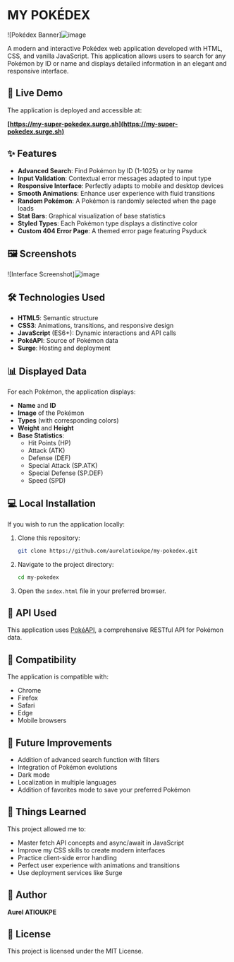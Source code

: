 # MY POKÉDEX

![Pokédex Banner]![image](https://github.com/user-attachments/assets/3aa55246-c9f6-466d-a0d4-b23539223f75)


A modern and interactive Pokédex web application developed with HTML, CSS, and vanilla JavaScript. This application allows users to search for any Pokémon by ID or name and displays detailed information in an elegant and responsive interface.

## 🔴 Live Demo

The application is deployed and accessible at:

**[https://my-super-pokedex.surge.sh](https://my-super-pokedex.surge.sh)**

## ✨ Features

- **Advanced Search**: Find Pokémon by ID (1-1025) or by name
- **Input Validation**: Contextual error messages adapted to input type
- **Responsive Interface**: Perfectly adapts to mobile and desktop devices
- **Smooth Animations**: Enhance user experience with fluid transitions
- **Random Pokémon**: A Pokémon is randomly selected when the page loads
- **Stat Bars**: Graphical visualization of base statistics
- **Styled Types**: Each Pokémon type displays a distinctive color
- **Custom 404 Error Page**: A themed error page featuring Psyduck

## 🖼️ Screenshots

![Interface Screenshot]![image](https://github.com/user-attachments/assets/f892c89b-e9d6-4b3e-b66f-7d9fa2512044)


## 🛠️ Technologies Used

- **HTML5**: Semantic structure
- **CSS3**: Animations, transitions, and responsive design
- **JavaScript** (ES6+): Dynamic interactions and API calls
- **PokéAPI**: Source of Pokémon data
- **Surge**: Hosting and deployment

## 📊 Displayed Data

For each Pokémon, the application displays:
- **Name** and **ID**
- **Image** of the Pokémon
- **Types** (with corresponding colors)
- **Weight** and **Height**
- **Base Statistics**:
  - Hit Points (HP)
  - Attack (ATK)
  - Defense (DEF)
  - Special Attack (SP.ATK)
  - Special Defense (SP.DEF)
  - Speed (SPD)

## 💻 Local Installation

If you wish to run the application locally:

1. Clone this repository:
   ```bash
   git clone https://github.com/aurelatioukpe/my-pokedex.git
   ```

2. Navigate to the project directory:
   ```bash
   cd my-pokedex
   ```

3. Open the `index.html` file in your preferred browser.

## 🔄 API Used

This application uses [PokéAPI](https://pokeapi.co/), a comprehensive RESTful API for Pokémon data.

## 📱 Compatibility

The application is compatible with:
- Chrome
- Firefox
- Safari
- Edge
- Mobile browsers

## 🔮 Future Improvements

- Addition of advanced search function with filters
- Integration of Pokémon evolutions
- Dark mode
- Localization in multiple languages
- Addition of favorites mode to save your preferred Pokémon

## 🧠 Things Learned

This project allowed me to:
- Master fetch API concepts and async/await in JavaScript
- Improve my CSS skills to create modern interfaces
- Practice client-side error handling
- Perfect user experience with animations and transitions
- Use deployment services like Surge

## 👤 Author

**Aurel ATIOUKPE**

## 📄 License

This project is licensed under the MIT License.

